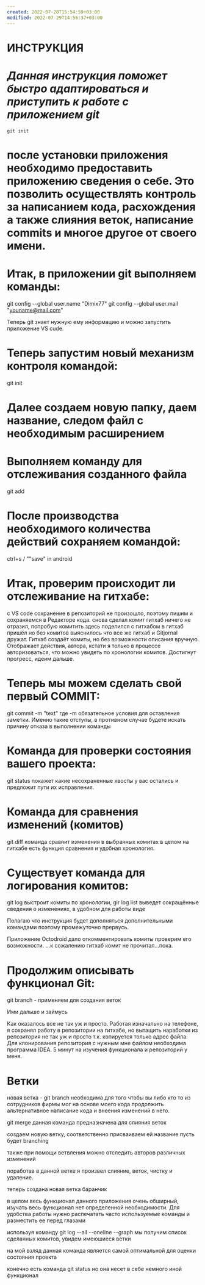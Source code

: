 ```yaml
---
created: 2022-07-28T15:54:59+03:00
modified: 2022-07-29T14:56:37+03:00
---
```


# **ИНСТРУКЦИЯ**

# *Данная инструкция поможет быстро адаптироваться и приступить к работе с приложением git*

    git init

# после установки приложения необходимо предоставить приложению сведения о себе. Это позволить осуществлять контроль за написанием кода, расхождения а также слияния веток, написание commits и многое другое от своего имени.
# Итак, в приложении git выполняем команды: 

git config --global user.name "Dimix77"
git config --global user.mail "youname@mail.com"

Теперь git знает нужную ему информацию и можно запустить приложение VS cude.

# Теперь запустим новый механизм контроля командой:

git init

# Далее создаем новую папку, даем название, следом файл с необходимым расширением

# Выполняем команду для отслеживания созданного файла

git add <falename>

# После производства необходимого количества действий сохраняем командой:

ctrl+s / ""save"  in android

# Итак, проверим происходит ли отслеживание на гитхабе:

с VS code сохранение в репозиторий не произошло, поэтому пишим и сохраняемся в Редакторе кода.
снова сделал комит
гитхаб ничего не отразил, попробую комитить здесь
поделился с гитхабом
в гитхаб пришёл но без комитов
выяснилось что все же гитхаб и Gitjornal дружат. Гитхаб создаёт комиты, но без возможности описания вручную. Отображает действия, автора, кстати я только в процессе авторизоваться, что можно увидеть по хронологии комитов. Достигнут прогресс, идеим дальше. 

# Теперь мы можем сделать свой первый COMMIT:

git commit -m "text" где -m обязательное условия для оставления заметки. Именно такие отступы, в противном случае будете искать причину отказа в выполнении команды

# Команда для проверки состояния вашего проекта:

git status покажет какие несохраненные хвосты у вас остались и предложит пути их исправления.

# Команда для сравнения изменений (комитов)

git diff команда сравнит изменения в выбранных комитах
в целом на гитхабе есть функция сравнения и удобная хронология.

# Существует команда для логирования комитов:

git log выстроит комиты по хронологии, gir log list выведет сокращённые сведения о изменениях, в удобном для работы виде

Полагаю что инструкция будет дополняться дополнительными командами поэтому промежуточно прервусь.

Приложение Octodroid дало откомментировать комиты проверим его возможности.
...к сожалению гитхаб комит не прочитал...пока.

# Продолжим описывать функционал Git:

git branch  - применяем для создания веток

Ими дальше и займусь

Как оказалось все не так уж и просто. Работая изначально на телефоне, я сохранял работу в репозитории на гитхабе, но вытащить наработки из репозитория не так уж и просто т.к. копируется только адрес файла. Для клонирования репозитория с нужным мне файлом необходима программа IDEA. 5 минут на изучения функционала и репозиторий у меня.

# Ветки

новая ветка - git branch необходима для того чтобы вы либо кто то из сотрудников фирмы мог на основе моего кода продолжить альтернативное написание кода и внеения изменений в него.

git merge  данная команда предназначена для слияния веток


создаем новую ветку, соответственно присваиваем ей название
пусть будет branching

также при помощи ветвления можно отследить авторов различных изменений 

поработав в данной ветке я произвел слияние, веток, чистку и удаление.

теперь создана новая ветка баранчик

в целом весь функционал данного приложения очень обширный, изучать весь функционал нет определенной необходимости. Для удобства работы нужно распечатать часто используемые команды и разместить ее перед глазами

используя команду git log --all --oneline --graph мы получим список сделанных комитов, увидем имеюшиеся ветки

на мой взляд данная команда является самой оптимальной для оценки состояния проекта

конечно есть команда git status но она несет в себе немного иной функционал



